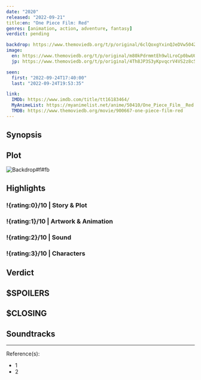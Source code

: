 ```yaml
---
date: "2020"
released: "2022-09-21"
title:en: "One Piece Film: Red"
genres: [animation, action, adventure, fantasy]
verdict: pending

backdrop: https://www.themoviedb.org/t/p/original/6clQoxgYxinQJeDVw504Zn4Ff2q.jpg
image:
  en: https://www.themoviedb.org/t/p/original/m80kPdrmmtEh9wlLroCp0bwUGH0.jpg
  jp: https://www.themoviedb.org/t/p/original/4Th8JP3S3yKpvqcrV4VS2z8c5Sp.jpg

seen:
  first: "2022-09-24T17:40:00"
  last: "2022-09-24T19:53:35"

link:
  IMDb: https://www.imdb.com/title/tt16183464/
  MyAnimeList: https://myanimelist.net/anime/50410/One_Piece_Film__Red
  TMDB: https://www.themoviedb.org/movie/900667-one-piece-film-red
---
```



## Synopsis

## Plot

![Backdrop#f#fb](https://www.themoviedb.org/t/p/original/Ach0puWzxuO2imh1yWEUK7CGsx.jpg "Source: TMDB")

## Highlights

### !{rating:0}/10 | Story & Plot

### !{rating:1}/10 | Artwork & Animation

### !{rating:2}/10 | Sound

### !{rating:3}/10 | Characters

## Verdict

## $SPOILERS

## $CLOSING

## Soundtracks

***
Reference(s):

- 1
- 2
